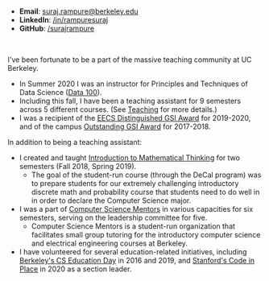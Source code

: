 ---
---

<br>

- **Email**: suraj.rampure@berkeley.edu
- **LinkedIn**: [/in/rampuresuraj](http://linkedin.com/in/rampuresuraj)
- **GitHub**: [/surajrampure](http://github.com/surajrampure)

<br>

I've been fortunate to be a part of the massive teaching community at UC Berkeley.
- In Summer 2020 I was an instructor for Principles and Techniques of Data Science ([Data 100](http://ds100.org/su20)).
- Including this fall, I have been a teaching assistant for 9 semesters across 5 different courses. (See [Teaching](../teaching) for more details.)
- I was a recipient of the [EECS Distinguished GSI Award](https://www2.eecs.berkeley.edu/Students/Awards/13/) for 2019-2020, and of the campus [Outstanding GSI Award](https://gsi.berkeley.edu/programs-services/award-programs/ogsi/ogsi-2018/) for 2017-2018.

In addition to being a teaching assistant:
- I created and taught [Introduction to Mathematical Thinking](http://imt-decal.org) for two semesters (Fall 2018, Spring 2019).
  - The goal of the student-run course (through the DeCal program) was to prepare students for our extremely challenging introductory discrete math and probability course that students need to do well in in order to declare the Computer Science major.
- I was a part of [Computer Science Mentors](https://csmentors.berkeley.edu/) in various capacities for six semesters, serving on the leadership committee for five.
  - Computer Science Mentors is a student-run organization that facilitates small group tutoring for the introductory computer science and electrical engineering courses at Berkeley.
- I have volunteered for several education-related initiatives, including [Berkeley's CS Education Day](https://eecs.berkeley.edu/teals-eecs-edday) in 2016 and 2019, and [Stanford's Code in Place](https://compedu.stanford.edu/codeinplace) in 2020 as a section leader.
